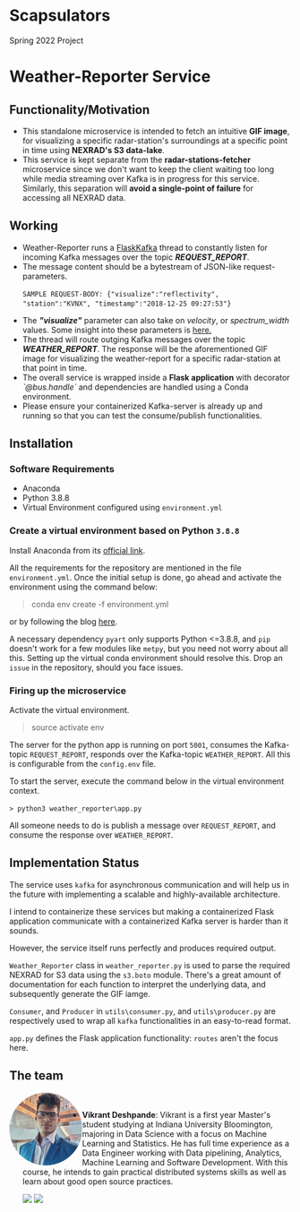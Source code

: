 # Scapsulators
Spring 2022 Project


# Weather-Reporter Service

## Functionality/Motivation

<ul>
<li>This standalone microservice is intended to fetch an intuitive <b>GIF image</b>, for visualizing a specific radar-station's surroundings at a specific point in time using <b>NEXRAD's S3 data-lake</b>.</li>
<li>This service is kept separate from the <b>radar-stations-fetcher</b> microservice since we don't want to keep the client waiting too long while media streaming over Kafka is in progress for this service. Similarly, this separation will <b>avoid a single-point of failure</b> for accessing all NEXRAD data.</li>
</ul>

## Working

<ul>
<li>Weather-Reporter runs a <a href="https://github.com/NimzyMaina/flask_kafka/blob/master/flask_kafka/consumer.py">FlaskKafka</a> thread to constantly listen for incoming Kafka messages over the topic <b><i>REQUEST_REPORT</i></b>.</li>
<li>The message content should be a bytestream of JSON-like request-parameters.

<code>SAMPLE REQUEST-BODY: {"visualize":"reflectivity", "station":"KVNX", "timestamp":"2018-12-25 09:27:53"}</code>
</li>

<li>The <i><b>"visualize"</i></b> parameter can also take on <i>velocity</i>, or <i>spectrum_width</i> values. Some insight into these parameters is <a href="https://github.com/airavata-courses/scapsulators/wiki/Weather-enthusiasts-assemble"> here.</a>
</li>
<li>The thread will route outging Kafka messages over the topic <b><i>WEATHER_REPORT</i></b>. The response will be the aforementioned GIF image for visualizing the weather-report for a specific radar-station at that point in time.</li>
<li>The overall service is wrapped inside a <b>Flask application</b> with decorator <i>`@bus.handle`</i> and dependencies are handled using a Conda environment.</li>
<li>Please ensure your containerized Kafka-server is already up and running so that you can test the consume/publish functionalities.</li>
</ul>

## Installation 

### Software Requirements

* Anaconda
* Python 3.8.8
* Virtual Environment configured using `environment.yml`

### Create a virtual environment based on Python `3.8.8`

Install Anaconda from its [official link](https://docs.anaconda.com/anaconda/install/index.html).

All the requirements for the repository are mentioned in the file `environment.yml`.
Once the initial setup is done, go ahead and activate the environment using the command below:

> conda env create -f environment.yml 

or by following the blog [here](https://www.earthdatascience.org/courses/intro-to-earth-data-science/python-code-fundamentals/use-python-packages/use-conda-environments-and-install-packages/).

A necessary dependency `pyart` only supports Python <=3.8.8, and `pip` doesn't work for a few modules like `metpy`, but you need not worry about all this. Setting up the virtual conda environment should resolve this. Drop an `issue` in the repository, should you face issues.

### Firing up the microservice

Activate the virtual environment.

> source activate env

The server for the python app is running on port `5001`, consumes the Kafka-topic `REQUEST_REPORT`, responds over the Kafka-topic `WEATHER_REPORT`. All this is configurable from the `config.env` file.

To start the server, execute the command below in the virtual environment context.

`> python3 weather_reporter\app.py`


All someone needs to do is publish a message over `REQUEST_REPORT`, and consume the response over `WEATHER_REPORT`.


## Implementation Status

The service uses `kafka` for asynchronous communication and will help us in the future with implementing a scalable and highly-available architecture. 

I intend to containerize these services but making a containerized Flask application communicate with a containerized Kafka server is harder than it sounds. 

However, the service itself runs perfectly and produces required output.

`Weather_Reporter` class in `weather_reporter.py` is used to parse the required NEXRAD for S3 data using the `s3.boto` module. There's a great amount of documentation for each function to interpret the underlying data, and subsequently generate the GIF iamge.

`Consumer`, and `Producer` in `utils\consumer.py`, and `utils\producer.py` are respectively used to wrap all `kafka` functionalities in an easy-to-read format.

`app.py` defines the Flask application functionality: `routes` aren't the focus here.




## The team


<img src="Documentation/Team-members/Vikrant.jpg" alt="Team member's Image" width="130" ALIGN ="left" style="border-radius:50%;"/><br>

- **Vikrant Deshpande**: Vikrant is a first year Master's student studying at Indiana University Bloomington, majoring in Data Science with a focus on Machine Learning and Statistics. He has full time experience as a Data Engineer working with Data pipelining, Analytics, Machine Learning and Software Development. With this course, he intends to gain practical distributed systems skills as well as learn about good open source practices.


   [<img src="https://img.shields.io/badge/LinkedIn-0077B5?style=for-the-badge&logo=linkedin&logoColor=white" />](https://www.linkedin.com/in/vikrant-deshpande/)
   [<img src="https://img.shields.io/badge/GitHub-100000?style=for-the-badge&logo=github&logoColor=white" />](https://github.com/vikrantdeshpande09876/)